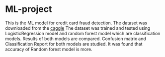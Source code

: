 # ML-project
This is the ML model for credit card fraud detection.
The dataset was downloaded from the [ caggle](https://www.kaggle.com/datasets/kartik2112/fraud-detection)
The dataset was trained and tested using LogisticRegression model and random forest model which are classification models.
Results of both models are compared.
Confusion matrix and Classification Report for both models are studied.
It was found that accuracy of Random forest model is more.
